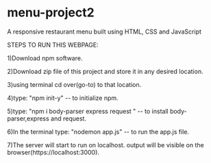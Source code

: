 # menu-project2
A responsive restaurant menu built using HTML, CSS and JavaScript

STEPS TO RUN THIS WEBPAGE:

1)Download npm software.

2)Download zip file of this project and store it in any desired location.

3)using terminal cd over(go-to) to that location.

4)type: "npm init-y" -- to initialize npm.

5)type: "npm i body-parser express request " -- to install body-parser,express and request.

6)In the terminal type: "nodemon app.js" -- to run the app.js file.

7)The server will start to run on localhost. output will be visible on the browser(https://localhost:3000).
